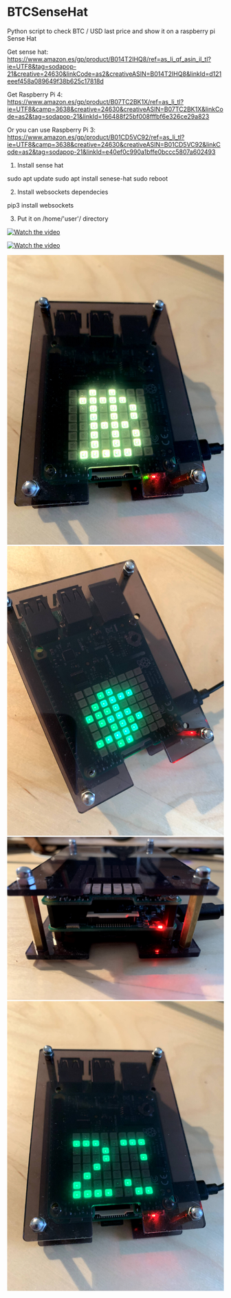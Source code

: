 # BTCSenseHat
Python script to check BTC / USD last price and show it on a raspberry pi Sense Hat




Get sense hat: https://www.amazon.es/gp/product/B014T2IHQ8/ref=as_li_qf_asin_il_tl?ie=UTF8&tag=sodapop-21&creative=24630&linkCode=as2&creativeASIN=B014T2IHQ8&linkId=d121eeef458a089649f38b625c17818d

Get Raspberry Pi 4: https://www.amazon.es/gp/product/B07TC2BK1X/ref=as_li_tl?ie=UTF8&camp=3638&creative=24630&creativeASIN=B07TC2BK1X&linkCode=as2&tag=sodapop-21&linkId=166488f25bf008fffbf6e326ce29a823

Or you can use Raspberry Pi 3: https://www.amazon.es/gp/product/B01CD5VC92/ref=as_li_tl?ie=UTF8&camp=3638&creative=24630&creativeASIN=B01CD5VC92&linkCode=as2&tag=sodapop-21&linkId=e40ef0c990a1bffe0bccc5807a602493


1. Install sense hat

sudo apt update
sudo apt install senese-hat
sudo reboot

2. Install websockets dependecies

pip3 install websockets

3. Put it on    /home/'user'/    directory



[![Watch the video](https://img.youtube.com/vi/6tJn6tiZt7Y/maxresdefault.jpg)](https://youtu.be/6tJn6tiZt7Y)

[![Watch the video](https://img.youtube.com/vi/Pa0huNfDCEU/maxresdefault.jpg)](https://youtu.be/Pa0huNfDCEU)



![BTC Sense Hat](IMG_1341.jpg)
![BTC Sense Hat](IMG_1332.jpg)
![BTC Sense Hat](IMG_1335.jpg)
![BTC Sense Hat](IMG_1343.jpg)
